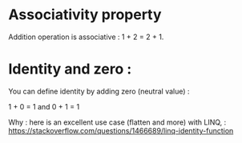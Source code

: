 # Associativity property

Addition operation is associative : 1 + 2 = 2 + 1.

# Identity and zero : 

You can define identity by adding zero (neutral value) : 

1 + 0 = 1 and 0 + 1 = 1

Why : here is an excellent use case (flatten and more) with LINQ, : https://stackoverflow.com/questions/1466689/linq-identity-function